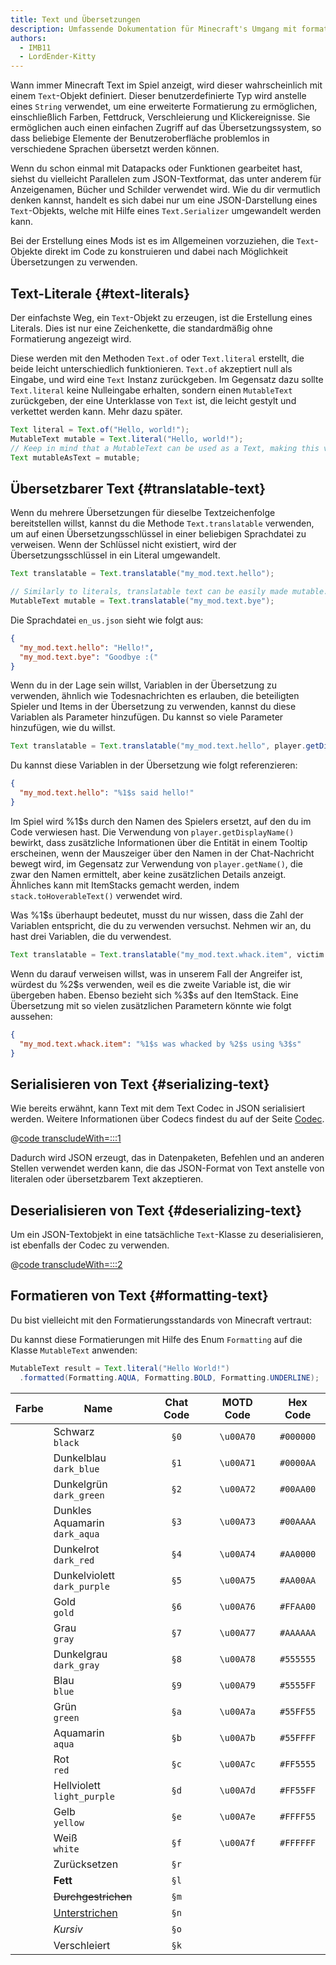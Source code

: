 ```yaml
---
title: Text und Übersetzungen
description: Umfassende Dokumentation für Minecraft's Umgang mit formatiertem Text und Übersetzungen.
authors:
  - IMB11
  - LordEnder-Kitty
---
```


<!-- markdownlint-configure-file { MD033: { allowed_elements: [br, ColorSwatch, u] } } -->

Wann immer Minecraft Text im Spiel anzeigt, wird dieser wahrscheinlich mit einem `Text`-Objekt definiert.
Dieser benutzerdefinierte Typ wird anstelle eines `String` verwendet, um eine erweiterte Formatierung zu ermöglichen, einschließlich Farben, Fettdruck, Verschleierung und Klickereignisse. Sie ermöglichen auch einen einfachen Zugriff auf das Übersetzungssystem, so dass beliebige Elemente der Benutzeroberfläche problemlos in verschiedene Sprachen übersetzt werden können.

Wenn du schon einmal mit Datapacks oder Funktionen gearbeitet hast, siehst du vielleicht Parallelen zum JSON-Textformat, das unter anderem für Anzeigenamen, Bücher und Schilder verwendet wird. Wie du dir vermutlich denken kannst, handelt es sich dabei nur um eine JSON-Darstellung eines `Text`-Objekts, welche mit Hilfe eines `Text.Serializer` umgewandelt werden kann.

Bei der Erstellung eines Mods ist es im Allgemeinen vorzuziehen, die `Text`-Objekte direkt im Code zu konstruieren und dabei nach Möglichkeit Übersetzungen zu verwenden.

## Text-Literale {#text-literals}

Der einfachste Weg, ein `Text`-Objekt zu erzeugen, ist die Erstellung eines Literals. Dies ist nur eine Zeichenkette, die standardmäßig ohne Formatierung angezeigt wird.

Diese werden mit den Methoden `Text.of` oder `Text.literal` erstellt, die beide leicht unterschiedlich funktionieren. `Text.of` akzeptiert null als Eingabe, und wird eine `Text` Instanz zurückgeben. Im Gegensatz dazu sollte `Text.literal` keine Nulleingabe erhalten, sondern einen `MutableText` zurückgeben, der eine Unterklasse von `Text` ist, die leicht gestylt und verkettet werden kann. Mehr dazu später.

```java
Text literal = Text.of("Hello, world!");
MutableText mutable = Text.literal("Hello, world!");
// Keep in mind that a MutableText can be used as a Text, making this valid:
Text mutableAsText = mutable;
```

## Übersetzbarer Text {#translatable-text}

Wenn du mehrere Übersetzungen für dieselbe Textzeichenfolge bereitstellen willst, kannst du die Methode `Text.translatable` verwenden, um auf einen Übersetzungsschlüssel in einer beliebigen Sprachdatei zu verweisen. Wenn der Schlüssel nicht existiert, wird der Übersetzungsschlüssel in ein Literal umgewandelt.

```java
Text translatable = Text.translatable("my_mod.text.hello");

// Similarly to literals, translatable text can be easily made mutable.
MutableText mutable = Text.translatable("my_mod.text.bye");
```

Die Sprachdatei `en_us.json` sieht wie folgt aus:

```json
{
  "my_mod.text.hello": "Hello!",
  "my_mod.text.bye": "Goodbye :("
}
```

Wenn du in der Lage sein willst, Variablen in der Übersetzung zu verwenden, ähnlich wie Todesnachrichten es erlauben, die beteiligten Spieler und Items in der Übersetzung zu verwenden, kannst du diese Variablen als Parameter hinzufügen. Du kannst so viele Parameter hinzufügen, wie du willst.

```java
Text translatable = Text.translatable("my_mod.text.hello", player.getDisplayName());
```

Du kannst diese Variablen in der Übersetzung wie folgt referenzieren:

```json
{
  "my_mod.text.hello": "%1$s said hello!"
}
```

Im Spiel wird %1\$s durch den Namen des Spielers ersetzt, auf den du im Code verwiesen hast. Die Verwendung von `player.getDisplayName()` bewirkt, dass zusätzliche Informationen über die Entität in einem Tooltip erscheinen, wenn der Mauszeiger über den Namen in der Chat-Nachricht bewegt wird, im Gegensatz zur Verwendung von `player.getName()`, die zwar den Namen ermittelt, aber keine zusätzlichen Details anzeigt. Ähnliches kann mit ItemStacks gemacht werden, indem `stack.toHoverableText()` verwendet wird.

Was %1\$s überhaupt bedeutet, musst du nur wissen, dass die Zahl der Variablen entspricht, die du zu verwenden versuchst. Nehmen wir an, du hast drei Variablen, die du verwendest.

```java
Text translatable = Text.translatable("my_mod.text.whack.item", victim.getDisplayName(), attacker.getDisplayName(), itemStack.toHoverableText());
```

Wenn du darauf verweisen willst, was in unserem Fall der Angreifer ist, würdest du %2\$s verwenden, weil es die zweite Variable ist, die wir übergeben haben. Ebenso bezieht sich %3\$s auf den ItemStack. Eine Übersetzung mit so vielen zusätzlichen Parametern könnte wie folgt aussehen:

```json
{
  "my_mod.text.whack.item": "%1$s was whacked by %2$s using %3$s"
}
```

## Serialisieren von Text {#serializing-text}

<!-- NOTE: These have been put into the reference mod as they're likely to be updated to codecs in the next few updates. -->

Wie bereits erwähnt, kann Text mit dem Text Codec in JSON serialisiert werden. Weitere Informationen über Codecs findest du auf der Seite [Codec](./codecs).

@[code transcludeWith=:::1](@/reference/1.21.4/src/client/java/com/example/docs/rendering/TextTests.java)

Dadurch wird JSON erzeugt, das in Datenpaketen, Befehlen und an anderen Stellen verwendet werden kann, die das JSON-Format von Text anstelle von literalen oder übersetzbarem Text akzeptieren.

## Deserialisieren von Text {#deserializing-text}

Um ein JSON-Textobjekt in eine tatsächliche `Text`-Klasse zu deserialisieren, ist ebenfalls der Codec zu verwenden.

@[code transcludeWith=:::2](@/reference/1.21.4/src/client/java/com/example/docs/rendering/TextTests.java)

## Formatieren von Text {#formatting-text}

Du bist vielleicht mit den Formatierungsstandards von Minecraft vertraut:

Du kannst diese Formatierungen mit Hilfe des Enum `Formatting` auf die Klasse `MutableText` anwenden:

```java
MutableText result = Text.literal("Hello World!")
  .formatted(Formatting.AQUA, Formatting.BOLD, Formatting.UNDERLINE);
```

|              Farbe              | Name                               | Chat Code |  MOTD Code |  Hex Code |
| :-----------------------------: | ---------------------------------- | :-------: | :--------: | :-------: |
| <ColorSwatch color="#000000" /> | Schwarz<br />`black`               |    `§0`   | `\u00A70` | `#000000` |
| <ColorSwatch color="#0000AA" /> | Dunkelblau<br />`dark_blue`        |    `§1`   | `\u00A71` | `#0000AA` |
| <ColorSwatch color="#00AA00" /> | Dunkelgrün<br />`dark_green`       |    `§2`   | `\u00A72` | `#00AA00` |
| <ColorSwatch color="#00AAAA" /> | Dunkles Aquamarin<br />`dark_aqua` |    `§3`   | `\u00A73` | `#00AAAA` |
| <ColorSwatch color="#AA0000" /> | Dunkelrot<br />`dark_red`          |    `§4`   | `\u00A74` | `#AA0000` |
| <ColorSwatch color="#AA00AA" /> | Dunkelviolett<br />`dark_purple`   |    `§5`   | `\u00A75` | `#AA00AA` |
| <ColorSwatch color="#FFAA00" /> | Gold<br />`gold`                   |    `§6`   | `\u00A76` | `#FFAA00` |
| <ColorSwatch color="#AAAAAA" /> | Grau<br />`gray`                   |    `§7`   | `\u00A77` | `#AAAAAA` |
| <ColorSwatch color="#555555" /> | Dunkelgrau<br />`dark_gray`        |    `§8`   | `\u00A78` | `#555555` |
| <ColorSwatch color="#5555FF" /> | Blau<br />`blue`                   |    `§9`   | `\u00A79` | `#5555FF` |
| <ColorSwatch color="#55FF55" /> | Grün<br />`green`                  |    `§a`   | `\u00A7a` | `#55FF55` |
| <ColorSwatch color="#55FFFF" /> | Aquamarin<br />`aqua`              |    `§b`   | `\u00A7b` | `#55FFFF` |
| <ColorSwatch color="#FF5555" /> | Rot<br />`red`                     |    `§c`   | `\u00A7c` | `#FF5555` |
| <ColorSwatch color="#FF55FF" /> | Hellviolett<br />`light_purple`    |    `§d`   | `\u00A7d` | `#FF55FF` |
| <ColorSwatch color="#FFFF55" /> | Gelb<br />`yellow`                 |    `§e`   | `\u00A7e` | `#FFFF55` |
| <ColorSwatch color="#FFFFFF" /> | Weiß<br />`white`                  |    `§f`   | `\u00A7f` | `#FFFFFF` |
|                                 | Zurücksetzen                       |    `§r`   |            |           |
|                                 | **Fett**                           |    `§l`   |            |           |
|                                 | ~~Durchgestrichen~~                |    `§m`   |            |           |
|                                 | <u>Unterstrichen</u>               |    `§n`   |            |           |
|                                 | _Kursiv_                           |    `§o`   |            |           |
|                                 | Verschleiert                       |    `§k`   |            |           |
